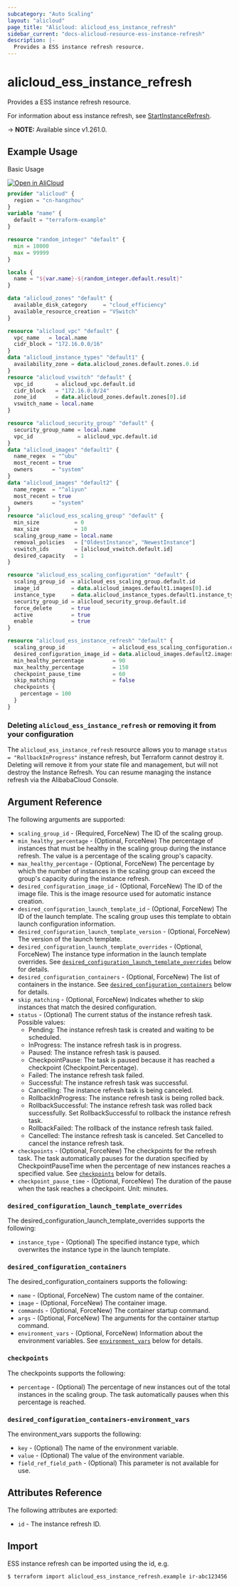 ```yaml
---
subcategory: "Auto Scaling"
layout: "alicloud"
page_title: "Alicloud: alicloud_ess_instance_refresh"
sidebar_current: "docs-alicloud-resource-ess-instance-refresh"
description: |-
  Provides a ESS instance refresh resource.
---
```


# alicloud_ess_instance_refresh

Provides a ESS instance refresh resource.

For information about ess instance refresh, see [StartInstanceRefresh](https://www.alibabacloud.com/help/en/auto-scaling/developer-reference/api-startinstancerefresh).

-> **NOTE:** Available since v1.261.0.

## Example Usage

Basic Usage

<div style="display: block;margin-bottom: 40px;"><div class="oics-button" style="float: right;position: absolute;margin-bottom: 10px;">
  <a href="https://api.aliyun.com/terraform?resource=alicloud_ess_instance_refresh&exampleId=36c0c7b1-51ca-80c7-4692-88ba02e441a3e4680173&activeTab=example&spm=docs.r.ess_instance_refresh.0.36c0c7b151&intl_lang=EN_US" target="_blank">
    <img alt="Open in AliCloud" src="https://img.alicdn.com/imgextra/i1/O1CN01hjjqXv1uYUlY56FyX_!!6000000006049-55-tps-254-36.svg" style="max-height: 44px; max-width: 100%;">
  </a>
</div></div>

```terraform
provider "alicloud" {
  region = "cn-hangzhou"
}
variable "name" {
  default = "terraform-example"
}

resource "random_integer" "default" {
  min = 10000
  max = 99999
}

locals {
  name = "${var.name}-${random_integer.default.result}"
}

data "alicloud_zones" "default" {
  available_disk_category     = "cloud_efficiency"
  available_resource_creation = "VSwitch"
}

resource "alicloud_vpc" "default" {
  vpc_name   = local.name
  cidr_block = "172.16.0.0/16"
}
data "alicloud_instance_types" "default1" {
  availability_zone = data.alicloud_zones.default.zones.0.id
}
resource "alicloud_vswitch" "default" {
  vpc_id       = alicloud_vpc.default.id
  cidr_block   = "172.16.0.0/24"
  zone_id      = data.alicloud_zones.default.zones[0].id
  vswitch_name = local.name
}

resource "alicloud_security_group" "default" {
  security_group_name = local.name
  vpc_id              = alicloud_vpc.default.id
}
data "alicloud_images" "default1" {
  name_regex  = "^ubu"
  most_recent = true
  owners      = "system"
}
data "alicloud_images" "default2" {
  name_regex  = "^aliyun"
  most_recent = true
  owners      = "system"
}
resource "alicloud_ess_scaling_group" "default" {
  min_size           = 0
  max_size           = 10
  scaling_group_name = local.name
  removal_policies   = ["OldestInstance", "NewestInstance"]
  vswitch_ids        = [alicloud_vswitch.default.id]
  desired_capacity   = 1
}

resource "alicloud_ess_scaling_configuration" "default" {
  scaling_group_id  = alicloud_ess_scaling_group.default.id
  image_id          = data.alicloud_images.default1.images[0].id
  instance_type     = data.alicloud_instance_types.default1.instance_types.0.id
  security_group_id = alicloud_security_group.default.id
  force_delete      = true
  active            = true
  enable            = true
}

resource "alicloud_ess_instance_refresh" "default" {
  scaling_group_id               = alicloud_ess_scaling_configuration.default.scaling_group_id
  desired_configuration_image_id = data.alicloud_images.default2.images.0.id
  min_healthy_percentage         = 90
  max_healthy_percentage         = 150
  checkpoint_pause_time          = 60
  skip_matching                  = false
  checkpoints {
    percentage = 100
  }
}
```
### Deleting `alicloud_ess_instance_refresh` or removing it from your configuration

The `alicloud_ess_instance_refresh` resource allows you to manage  `status = "RollbackInProgress"`  instance refresh, but Terraform cannot destroy it.
Deleting will remove it from your state file and management, but will not destroy the Instance Refresh.
You can resume managing the instance refresh via the AlibabaCloud Console.

## Argument Reference

The following arguments are supported:

* `scaling_group_id` - (Required, ForceNew) The ID of the scaling group.
* `min_healthy_percentage` - (Optional, ForceNew) The percentage of instances that must be healthy in the scaling group during the instance refresh. The value is a percentage of the scaling group's capacity.
* `max_healthy_percentage` - (Optional, ForceNew) The percentage by which the number of instances in the scaling group can exceed the group's capacity during the instance refresh.
* `desired_configuration_image_id` - (Optional, ForceNew) The ID of the image file. This is the image resource used for automatic instance creation.
* `desired_configuration_launch_template_id` - (Optional, ForceNew) The ID of the launch template. The scaling group uses this template to obtain launch configuration information.
* `desired_configuration_launch_template_version` - (Optional, ForceNew) The version of the launch template.
* `desired_configuration_launch_template_overrides` - (Optional, ForceNew) The instance type information in the launch template overrides. See [`desired_configuration_launch_template_overrides`](#desired_configuration_launch_template_overrides) below for details.
* `desired_configuration_containers` - (Optional, ForceNew) The list of containers in the instance. See [`desired_configuration_containers`](#desired_configuration_containers) below for details.
* `skip_matching` - (Optional, ForceNew) Indicates whether to skip instances that match the desired configuration.
* `status` - (Optional) The current status of the instance refresh task. Possible values:
    - Pending: The instance refresh task is created and waiting to be scheduled.
    - InProgress: The instance refresh task is in progress. 
    - Paused: The instance refresh task is paused. 
    - CheckpointPause: The task is paused because it has reached a checkpoint (Checkpoint.Percentage).
    - Failed: The instance refresh task failed.
    - Successful: The instance refresh task was successful.
    - Cancelling: The instance refresh task is being canceled. 
    - RollbackInProgress: The instance refresh task is being rolled back. 
    - RollbackSuccessful: The instance refresh task was rolled back successfully. Set RollbackSuccessful to rollback the instance refresh task.
    - RollbackFailed: The rollback of the instance refresh task failed.
    - Cancelled:  The instance refresh task is canceled. Set Cancelled to cancel the instance refresh task.
* `checkpoints` - (Optional, ForceNew) The checkpoints for the refresh task. The task automatically pauses for the duration specified by CheckpointPauseTime when the percentage of new instances reaches a specified value. See [`checkpoints`](#checkpoints) below for details.
* `checkpoint_pause_time` - (Optional, ForceNew) The duration of the pause when the task reaches a checkpoint. Unit: minutes.

### `desired_configuration_launch_template_overrides`

The desired_configuration_launch_template_overrides supports the following:

* `instance_type` - (Optional) The specified instance type, which overwrites the instance type in the launch template.

### `desired_configuration_containers`

The desired_configuration_containers supports the following:

* `name` - (Optional, ForceNew) The custom name of the container.
* `image` - (Optional, ForceNew) The container image.
* `commands` - (Optional, ForceNew) The container startup command.
* `args` - (Optional, ForceNew) The arguments for the container startup command.
* `environment_vars` - (Optional, ForceNew) Information about the environment variables. See [`environment_vars`](#desired_configuration_containers-environment_vars) below for details.

### `checkpoints`

The checkpoints supports the following:

* `percentage` - (Optional) The percentage of new instances out of the total instances in the scaling group. The task automatically pauses when this percentage is reached.

### `desired_configuration_containers-environment_vars`

The environment_vars supports the following:

* `key` - (Optional) The name of the environment variable.
* `value` - (Optional) The value of the environment variable.
* `field_ref_field_path` - (Optional) This parameter is not available for use.

## Attributes Reference

The following attributes are exported:

* `id` - The instance refresh ID.

## Import

ESS instance refresh can be imported using the id, e.g.

```shell
$ terraform import alicloud_ess_instance_refresh.example ir-abc123456
```

